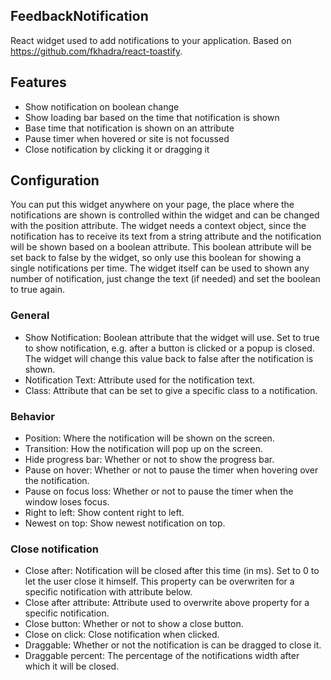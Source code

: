 ## FeedbackNotification
React widget used to add notifications to your application. Based on https://github.com/fkhadra/react-toastify.

## Features
- Show notification on boolean change
- Show loading bar based on the time that notification is shown
- Base time that notification is shown on an attribute
- Pause timer when hovered or site is not focussed
- Close notification by clicking it or dragging it

## Configuration
You can put this widget anywhere on your page, the place where the notifications are shown is controlled within the widget and can be changed with the position attribute. The widget needs a context object, since the notification has to receive its text from a string attribute and the notification will be shown based on a boolean attribute. This boolean attribute will be set back to false by the widget, so only use this boolean for showing a single notifications per time. The widget itself can be used to shown any number of notification, just change the text (if needed) and set the boolean to true again.

### General
- Show Notification: Boolean attribute that the widget will use. Set to true to show notification, e.g. after a button is clicked or a popup is closed. The widget will change this value back to false after the notification is shown.
- Notification Text: Attribute used for the notification text.
- Class: Attribute that can be set to give a specific class to a notification.

### Behavior
- Position: Where the notification will be shown on the screen.
- Transition: How the notification will pop up on the screen.
- Hide progress bar: Whether or not to show the progress bar.
- Pause on hover: Whether or not to pause the timer when hovering over the notification.
- Pause on focus loss: Whether or not to pause the timer when the window loses focus.
- Right to left: Show content right to left.
- Newest on top: Show newest notification on top.

### Close notification
- Close after: Notification will be closed after this time (in ms). Set to 0 to let the user close it himself. This property can be overwriten for a specific notification with attribute below.
- Close after attribute: Attribute used to overwrite above property for a specific notification.
- Close button: Whether or not to show a close button.
- Close on click: Close notification when clicked.
- Draggable: Whether or not the notification is can be dragged to close it.
- Draggable percent: The percentage of the notifications width after which it will be closed.


